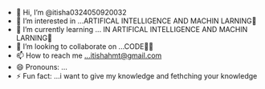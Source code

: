 - 👋 Hi, I’m @itisha0324050920032
- 👀 I’m interested in ...ARTIFICAL INTELLIGENCE AND MACHIN LARNING🤖
- 🌱 I’m currently learning ... IN ARTIFICAL INTELLIGENCE AND MACHIN LARNING🤖
- 💞️ I’m looking to collaborate on ...CODE🐱‍👤
- 📫 How to reach me ...itishahmt@gmail.com
- 😄 Pronouns: ...
- ⚡ Fun fact: ...i want to give my knowledge and fethching your knowledge

<!---
itisha0324050920032/itisha0324050920032 is a ✨ special ✨ repository because its `README.md` (this file) appears on your GitHub profile.
You can click the Preview link to take a look at your changes.
--->
